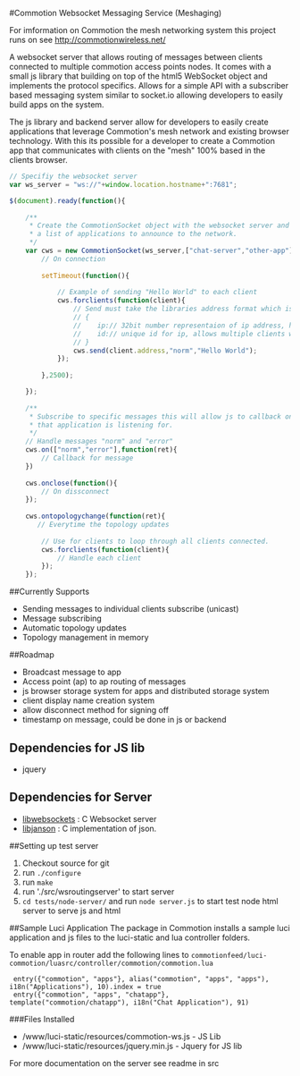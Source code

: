 #Commotion Websocket Messaging Service (Meshaging)

For imformation on Commotion the mesh networking system this project runs on see http://commotionwireless.net/

A websocket server that allows routing of messages between clients connected to multiple
commotion access points nodes. It comes with a small js library that building on top of the html5 WebSocket object and implements the protocol specifics. Allows for a simple API with a subscriber based messaging system similar to socket.io allowing developers to easily build apps on the system.

The js library and backend server allow for developers to easily create applications that leverage
Commotion's mesh network and existing browser technology. With this its possible for a developer 
to create a Commotion app that communicates with clients on the "mesh" 100% based in the clients browser.

```javascript
// Specifiy the websocket server
var ws_server = "ws://"+window.location.hostname+":7681";

$(document).ready(function(){
    
    /**
     * Create the CommotionSocket object with the websocket server and
     * a list of applications to announce to the network.
     */
    var cws = new CommotionSocket(ws_server,["chat-server","other-app"],function(){
        // On connection
        
        setTimeout(function(){
            
            // Example of sending "Hello World" to each client
            cws.forclients(function(client){
                // Send must take the libraries address format which is
                // { 
                //    ip:// 32bit number representaion of ip address, host order
                //    id:// unique id for ip, allows multiple clients with the same ip. 
                // }
                cws.send(client.address,"norm","Hello World");
            });
            
        },2500);

    });
    
    /**
     * Subscribe to specific messages this will allow js to callback only messages
     * that application is listening for.
     */
    // Handle messages "norm" and "error" 
    cws.on(["norm","error"],function(ret){
        // Callback for message
    })
    
    cws.onclose(function(){
        // On dissconnect
    });
    
    cws.ontopologychange(function(ret){
       // Everytime the topology updates
       
        // Use for clients to loop through all clients connected.
        cws.forclients(function(client){
            // Handle each client
        });
    });

```

##Currently Supports
* Sending messages to individual clients subscribe (unicast)
* Message subscribing
* Automatic topology updates
* Topology management in memory 

##Roadmap
* Broadcast message to app
* Access point (ap) to ap routing of messages
* js browser storage system for apps and distributed storage system
* client display name creation system
* allow disconnect method for signing off
* timestamp on message, could be done in js or backend


## Dependencies for JS lib
* jquery

## Dependencies for Server
* [libwebsockets](http://git.warmcat.com/cgi-bin/cgit/libwebsockets/) : C Websocket server
* [libjanson](http://www.digip.org/jansson/) : C implementation of json.

##Setting up test server
1. Checkout source for git
2. run `./configure`
3. run `make`
4. run './src/wsroutingserver' to start server
5. `cd tests/node-server/` and run `node server.js` to start test node html server to serve js and html


##Sample Luci Application
The package in Commotion installs a sample luci application and js files to the luci-static and lua controller folders.

To enable app in router add the following lines to `commotionfeed/luci-commotion/luasrc/controller/commotion/commotion.lua`

```
 entry({"commotion", "apps"}, alias("commotion", "apps", "apps"), i18n("Applications"), 10).index = true
 entry({"commotion", "apps", "chatapp"}, template("commotion/chatapp"), i18n("Chat Application"), 91)
```

###Files Installed
* /www/luci-static/resources/commotion-ws.js - JS Lib
* /www/luci-static/resources/jquery.min.js - Jquery for JS lib





For more documentation on the server see readme in src
